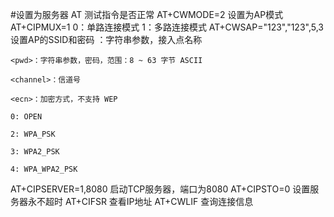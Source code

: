 #设置为服务器
AT                      测试指令是否正常
AT+CWMODE=2             设置为AP模式
AT+CIPMUX=1             0：单路连接模式 1：多路连接模式
AT+CWSAP="123","123",5,3   设置AP的SSID和密码
    <ssid>：字符串参数，接入点名称

    <pwd>：字符串参数，密码，范围：8 ~ 63 字节 ASCII

    <channel>：信道号

    <ecn>：加密方式，不支持 WEP

    0: OPEN

    2: WPA_PSK

    3: WPA2_PSK

    4: WPA_WPA2_PSK

AT+CIPSERVER=1,8080     启动TCP服务器，端口为8080
AT+CIPSTO=0             设置服务器永不超时
AT+CIFSR                查看IP地址
AT+CWLIF                查询连接信息